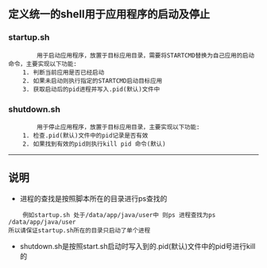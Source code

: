  定义统一的shell用于应用程序的启动及停止
 ---
 
### startup.sh
```
        用于启动应用程序，放置于目标应用目录，需要将STARTCMD替换为自己应用的启动命令，主要实现以下功能:
    1. 判断当前应用是否已经启动    
    2. 如果未启动则执行指定的STARTCMD启动目标应用
    3. 获取启动后的pid进程并写入.pid(默认)文件中
```

### shutdown.sh
```
        用于停止应用程序，放置于目标应用目录，主要实现以下功能:
    1. 检查.pid(默认)文件中的pid记录是否有效
    2. 如果找到有效的pid则执行kill pid 命令(默认)
```
---

## 说明
* 进程的查找是按照脚本所在的目录进行ps查找的
```
    例如startup.sh 处于/data/app/java/user中 则ps 进程查找为ps /data/app/java/user
所以请保证startup.sh所在的目录只启动了单个进程
```
* shutdown.sh是按照start.sh启动时写入到的.pid(默认)文件中的pid号进行kill的
